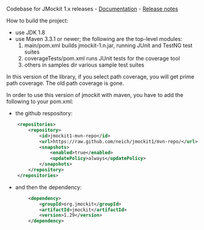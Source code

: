 Codebase for JMockit 1.x releases - [Documentation](http://jmockit.org) - [Release notes](http://jmockit.org/changes.html)

How to build the project:
* use JDK 1.8
* use Maven 3.3.1 or newer; the following are the top-level modules:
    1. main/pom.xml            builds jmockit-1.n.jar, running JUnit and TestNG test suites
    2. coverageTests/pom.xml   runs JUnit tests for the coverage tool
    3. others in samples       dir various sample test suites
    
In this version of the library, if you select path coverage, you will get prime path coverage. The old path coverage is gone.


In order to use this version of jmockit with maven, you have to add the following to your pom.xml:

* the github respository:

```xml
	<repositories>
		<repository>
			<id>jmockit1-mvn-repo</id>
			<url>https://raw.github.com/neich/jmockit1/mvn-repo/</url>
			<snapshots>
				<enabled>true</enabled>
				<updatePolicy>always</updatePolicy>
			</snapshots>
		</repository>
	</repositories>
```

* and then the dependency:

```xml
		<dependency>
			<groupId>org.jmockit</groupId>
			<artifactId>jmockit</artifactId>
			<version>1.29</version>
		</dependency>
```